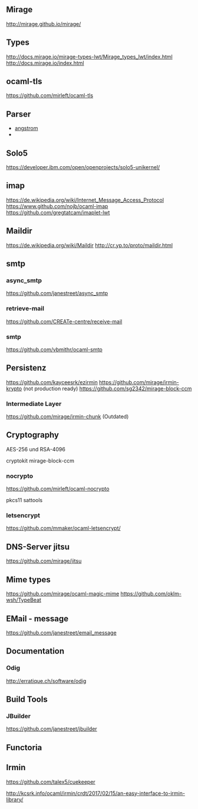 ## Mirage

http://mirage.github.io/mirage/

## Types

http://docs.mirage.io/mirage-types-lwt/Mirage_types_lwt/index.html
http://docs.mirage.io/index.html

## ocaml-tls

https://github.com/mirleft/ocaml-tls


## Parser

* [angstrom](https://github.com/inhabitedtype/angstrom)
*

## Solo5

https://developer.ibm.com/open/openprojects/solo5-unikernel/

## imap
https://de.wikipedia.org/wiki/Internet_Message_Access_Protocol
https://www.github.com/nojb/ocaml-imap
https://github.com/gregtatcam/imaplet-lwt

## Maildir
https://de.wikipedia.org/wiki/Maildir
http://cr.yp.to/proto/maildir.html

## smtp

### async_smtp
https://github.com/janestreet/async_smtp

### retrieve-mail
https://github.com/CREATe-centre/receive-mail

### smtp
https://github.com/vbmithr/ocaml-smtp

## Persistenz


https://github.com/kayceesrk/ezirmin
https://github.com/mirage/irmin-krypto (not production ready)
https://github.com/sg2342/mirage-block-ccm

### Intermediate Layer

https://github.com/mirage/irmin-chunk (Outdated)

## Cryptography
AES-256 und RSA-4096

cryptokit
mirage-block-ccm

### nocrypto
https://github.com/mirleft/ocaml-nocrypto

pkcs11
sattools

### letsencrypt
https://github.com/mmaker/ocaml-letsencrypt/

## DNS-Server jitsu

https://github.com/mirage/jitsu

## Mime types
https://github.com/mirage/ocaml-magic-mime
https://github.com/oklm-wsh/TypeBeat


## EMail - message

https://github.com/janestreet/email_message

## Documentation

### Odig

http://erratique.ch/software/odig

## Build Tools

### JBuilder

https://github.com/janestreet/jbuilder

## Functoria


## Irmin

https://github.com/talex5/cuekeeper

http://kcsrk.info/ocaml/irmin/crdt/2017/02/15/an-easy-interface-to-irmin-library/
